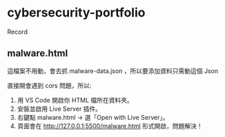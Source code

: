 # cybersecurity-portfolio
Record
## malware.html

這檔案不用動，會去抓 malware-data.json ，所以要添加資料只需動這個 Json

直接開會遇到 cors 問題，所以:
1. 用 VS Code 開啟你 HTML 檔所在資料夾。
2. 安裝並啟用 Live Server 插件。
3. 右鍵點 malware.html → 選「Open with Live Server」。
4. 頁面會在 http://127.0.0.1:5500/malware.html 形式開啟，問題解決！

